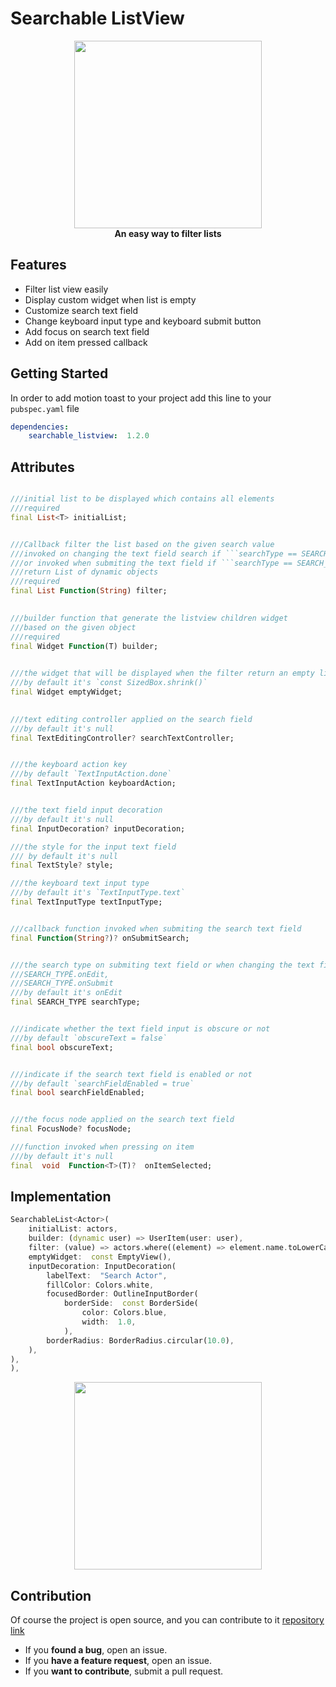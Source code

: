 #  Searchable ListView

  

<p  align="center">
<img  src="https://github.com/koukibadr/Searchable-Listview/blob/main/example/searchable_listview_logo.gif?raw=true"  width="300"/>
<br>
<b>An easy way to filter lists</b>
</p>

  

##  Features

-  Filter list view easily
-  Display custom widget when list is empty
-  Customize search text field
-  Change keyboard input type and keyboard submit button
-  Add focus on search text field
-  Add on item pressed callback

  

##  Getting Started

  

In order to add motion toast to your project add this line to your `pubspec.yaml` file

```yaml
dependencies:
	searchable_listview:  1.2.0
```

  

##  Attributes

  

```dart

///initial list to be displayed which contains all elements
///required
final List<T> initialList;


///Callback filter the list based on the given search value
///invoked on changing the text field search if ```searchType == SEARCH_TYPE.onEdit```
///or invoked when submiting the text field if ```searchType == SEARCH_TYPE.onSubmit```
///return List of dynamic objects
///required
final List Function(String) filter;

  
///builder function that generate the listview children widget
///based on the given object
///required
final Widget Function(T) builder;

  
///the widget that will be displayed when the filter return an empty list
///by default it's `const SizedBox.shrink()`
final Widget emptyWidget;

  
///text editing controller applied on the search field
///by default it's null
final TextEditingController? searchTextController;


///the keyboard action key
///by default `TextInputAction.done`
final TextInputAction keyboardAction;


///the text field input decoration
///by default it's null
final InputDecoration? inputDecoration;

///the style for the input text field
/// by default it's null
final TextStyle? style;

///the keyboard text input type
///by default it's `TextInputType.text`
final TextInputType textInputType;


///callback function invoked when submiting the search text field
final Function(String?)? onSubmitSearch;


///the search type on submiting text field or when changing the text field value
///SEARCH_TYPË.onEdit,
///SEARCH_TYPË.onSubmit
///by default it's onEdit
final SEARCH_TYPE searchType;


///indicate whether the text field input is obscure or not
///by default `obscureText = false`
final bool obscureText;


///indicate if the search text field is enabled or not
///by default `searchFieldEnabled = true`
final bool searchFieldEnabled;


///the focus node applied on the search text field
final FocusNode? focusNode;

///function invoked when pressing on item
///by default it's null
final  void  Function<T>(T)?  onItemSelected;

```

##  Implementation

```dart
SearchableList<Actor>(
	initialList: actors,
	builder: (dynamic user) => UserItem(user: user),
	filter: (value) => actors.where((element) => element.name.toLowerCase().contains(value),).toList(),
	emptyWidget:  const EmptyView(),
	inputDecoration: InputDecoration(
		labelText:  "Search Actor",
		fillColor: Colors.white,
		focusedBorder: OutlineInputBorder(
			borderSide:  const BorderSide(
				color: Colors.blue,
				width:  1.0,
			),
		borderRadius: BorderRadius.circular(10.0),
	),
),
),

```

<p  align="center">
<img  src="https://github.com/koukibadr/Searchable-Listview/blob/main/example/searchable_listview_example.gif?raw=true"  width="300"/>
</p>

  
  
##  Contribution

Of course the project is open source, and you can contribute to it [repository link](https://github.com/koukibadr/Searchable-Listview)

-  If you **found a bug**, open an issue.
-  If you **have a feature request**, open an issue.
-  If you **want to contribute**, submit a pull request.